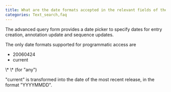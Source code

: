 ```yaml
---
title: What are the date formats accepted in the relevant fields of the query builder (e.g. UniProtKB entry creation or modification dates)?
categories: Text_search,faq
---
```


The advanced query form provides a date picker to specify dates for entry creation, annotation update and sequence updates.

The only date formats supported for programmatic access are

- 20060424
- current

\\* \\* (for "any")

"current" is transformed into the date of the most recent release, in the format "YYYYMMDD".